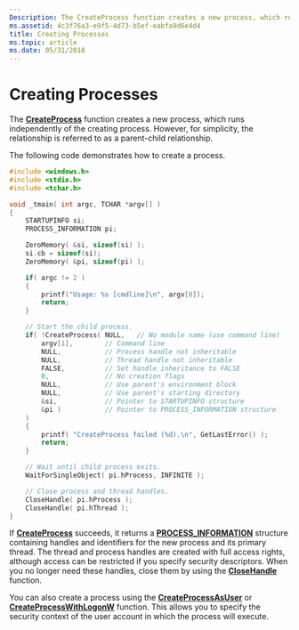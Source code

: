 ```yaml
---
Description: The CreateProcess function creates a new process, which runs independently of the creating process. However, for simplicity, the relationship is referred to as a parent-child relationship.
ms.assetid: 4c3f76a3-e9f5-4d73-b5ef-eabfa9d6e4d4
title: Creating Processes
ms.topic: article
ms.date: 05/31/2018
---
```


# Creating Processes

The [**CreateProcess**](https://msdn.microsoft.com/library/ms682425(v=VS.85).aspx) function creates a new process, which runs independently of the creating process. However, for simplicity, the relationship is referred to as a parent-child relationship.

The following code demonstrates how to create a process.


```C++
#include <windows.h>
#include <stdio.h>
#include <tchar.h>

void _tmain( int argc, TCHAR *argv[] )
{
    STARTUPINFO si;
    PROCESS_INFORMATION pi;

    ZeroMemory( &si, sizeof(si) );
    si.cb = sizeof(si);
    ZeroMemory( &pi, sizeof(pi) );

    if( argc != 2 )
    {
        printf("Usage: %s [cmdline]\n", argv[0]);
        return;
    }

    // Start the child process. 
    if( !CreateProcess( NULL,   // No module name (use command line)
        argv[1],        // Command line
        NULL,           // Process handle not inheritable
        NULL,           // Thread handle not inheritable
        FALSE,          // Set handle inheritance to FALSE
        0,              // No creation flags
        NULL,           // Use parent's environment block
        NULL,           // Use parent's starting directory 
        &si,            // Pointer to STARTUPINFO structure
        &pi )           // Pointer to PROCESS_INFORMATION structure
    ) 
    {
        printf( "CreateProcess failed (%d).\n", GetLastError() );
        return;
    }

    // Wait until child process exits.
    WaitForSingleObject( pi.hProcess, INFINITE );

    // Close process and thread handles. 
    CloseHandle( pi.hProcess );
    CloseHandle( pi.hThread );
}
```



If [**CreateProcess**](https://msdn.microsoft.com/library/ms682425(v=VS.85).aspx) succeeds, it returns a [**PROCESS\_INFORMATION**](https://msdn.microsoft.com/library/ms684873(v=VS.85).aspx) structure containing handles and identifiers for the new process and its primary thread. The thread and process handles are created with full access rights, although access can be restricted if you specify security descriptors. When you no longer need these handles, close them by using the [**CloseHandle**](https://docs.microsoft.com/windows/desktop/api/handleapi/nf-handleapi-closehandle) function.

You can also create a process using the [**CreateProcessAsUser**](https://msdn.microsoft.com/library/ms682429(v=VS.85).aspx) or [**CreateProcessWithLogonW**](/windows/desktop/api/WinBase/nf-winbase-createprocesswithlogonw) function. This allows you to specify the security context of the user account in which the process will execute.

 

 



